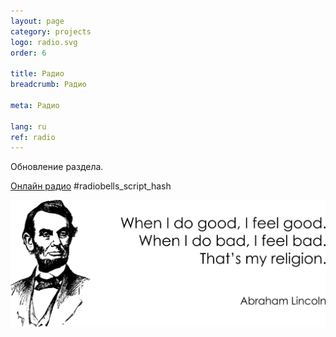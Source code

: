 ```yaml
---
layout: page
category: projects
logo: radio.svg
order: 6

title: Радио
breadcrumb: Радио

meta: Радио

lang: ru
ref: radio
---
```


Обновление раздела.  

<div id="radiobells_container"><a href="https://www.radiobells.com/" rel="nofollow" id="RP_link">Онлайн радио</a> #radiobells_script_hash</div><link href="https://www.radiobells.com/script/style.css" type="text/css" rel="stylesheet" /><script type="text/javascript">var rad_backcolor="#000000"; var rad_logo = "white"; var rad_autoplay = false; var rad_width = "responsive"; var rad_width_px = 330;var rad_stations =[['http://air.radiorecord.ru:805/ps_320','Пиратская станция','pirate'],['http://stream.drumandbass.fm:9002/;','Drum and Bass FM','drumandbassfm'],['http://sanfm.ru:8000/drum','SanFM Drum n Bass','sanfmdnb'],['http://source.dnbradio.com:10128/dnbradio_main.mp3','Dnb Radio','dnbradio'],['http://go.dnbfm.ru:8000/play','DNB FM','drumandbass'],['http://air2.radiorecord.ru:805/tm_320','Record Trancemission','trancemission'],['http://air.radiorecord.ru:805/trancehits_320','Record Trance Hits','recordtrancehits'],['http://psy.rupsy.ru:8000/psy','Psychedelic trance','psytrance'],['http://strm112.1.fm/atr_mobile_mp3','1FM Amsterdam Trance Radio','1fmtrance'],['http://sanfm.ru:8000/trance','SanFm Trance','sanfmtrance'],['http://vocaltrance.fm:8000/vocaltrance_320','Vocal Trance FM','vocaltrance'],['http://goa.rupsy.ru:8000/goa','Goa Trance Radio','goatranceradio'],['http://vocaltrance.fm:8000/uplifting_320','Uplifting Trance Radio','upliftingtranceradio'],['http://109.105.59.27:8000/tcr192','Trance Century Radio','trancecentury'],['https://radio.trance.one:8443/online','TranceOne','tranceone'],['http://psyprog.rupsy.ru:8000/psyprog','Psychadelic Progressive','psytechradio'],['http://online.radiorecord.ru:8102/teo_128','Record Hardstyle','teodor']];</script><script type="text/javascript" src="https://www.radiobells.com/script/v2_1.js" charset="UTF-8"></script>

<a data-fancybox="gallery" href="/img/programming/Lincoln.png"><img src="/img/programming/Lincoln.png" alt=""></a>
